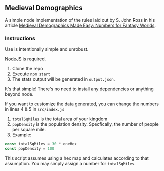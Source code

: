 ## Medieval Demographics

A simple node implementation of the rules laid out by S. John Ross in his article [Medieval Demographics Made Easy: Numbers for Fantasy Worlds](http://www222.pair.com/sjohn/blueroom/demog.htm).

### Instructions
Use is intentionally simple and unrobust. 

[NodeJS](http://nodejs.org) is required.

1. Clone the repo
2. Execute `npm start`
3. The stats output will be generated in `output.json`.

It's that simple! There's no need to install any dependencies or anything beyond node. 

If you want to customize the data generated, you can change the numbers in lines 4 & 5 in `src/index.js`
1. `totalSqMiles` is the total area of your kingdom
2. `popDensity` is the population density. Specfically, the number of people per square mile.
3. Example:

```javascript
const totalSqMiles = 30 * oneHex
const popDensity = 100
```

This script assumes using a hex map and calculates according to that assumption. You may simply assign a number for `totalSqMiles`.